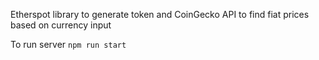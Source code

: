 Etherspot library to generate token and CoinGecko API to find fiat prices based on currency input

To run server
`
npm run start
`
